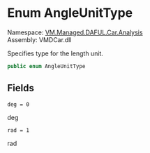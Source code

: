# Enum AngleUnitType

Namespace: [VM.Managed.DAFUL.Car.Analysis](VM.Managed.DAFUL.Car.Analysis.md)  
Assembly: VMDCar.dll  

Specifies type for the length unit.

```csharp
public enum AngleUnitType
```

## Fields

`deg = 0` 

deg



`rad = 1` 

rad




